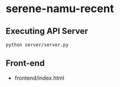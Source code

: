 # serene-namu-recent

## Executing API Server

```
python server/server.py
```

## Front-end
* frontend/index.html
